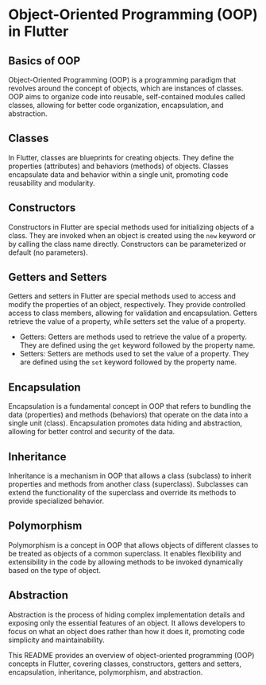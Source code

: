 # Object-Oriented Programming (OOP) in Flutter

## Basics of OOP

Object-Oriented Programming (OOP) is a programming paradigm that revolves around the concept of objects, which are instances of classes. OOP aims to organize code into reusable, self-contained modules called classes, allowing for better code organization, encapsulation, and abstraction.

## Classes

In Flutter, classes are blueprints for creating objects. They define the properties (attributes) and behaviors (methods) of objects. Classes encapsulate data and behavior within a single unit, promoting code reusability and modularity.

## Constructors

Constructors in Flutter are special methods used for initializing objects of a class. They are invoked when an object is created using the `new` keyword or by calling the class name directly. Constructors can be parameterized or default (no parameters).

## Getters and Setters

Getters and setters in Flutter are special methods used to access and modify the properties of an object, respectively. They provide controlled access to class members, allowing for validation and encapsulation. Getters retrieve the value of a property, while setters set the value of a property.

- Getters: Getters are methods used to retrieve the value of a property. They are defined using the `get` keyword followed by the property name.
- Setters: Setters are methods used to set the value of a property. They are defined using the `set` keyword followed by the property name.

## Encapsulation

Encapsulation is a fundamental concept in OOP that refers to bundling the data (properties) and methods (behaviors) that operate on the data into a single unit (class). Encapsulation promotes data hiding and abstraction, allowing for better control and security of the data.

## Inheritance

Inheritance is a mechanism in OOP that allows a class (subclass) to inherit properties and methods from another class (superclass). Subclasses can extend the functionality of the superclass and override its methods to provide specialized behavior.

## Polymorphism

Polymorphism is a concept in OOP that allows objects of different classes to be treated as objects of a common superclass. It enables flexibility and extensibility in the code by allowing methods to be invoked dynamically based on the type of object.

## Abstraction

Abstraction is the process of hiding complex implementation details and exposing only the essential features of an object. It allows developers to focus on what an object does rather than how it does it, promoting code simplicity and maintainability.

This README provides an overview of object-oriented programming (OOP) concepts in Flutter, covering classes, constructors, getters and setters, encapsulation, inheritance, polymorphism, and abstraction.
